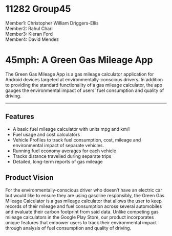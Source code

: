 # 11282 Group45
Member1: Christopher William Driggers-Ellis  
Member2: Rahul Chari  
Member3: Kieran Ford  
Member4: David Mendez  

# 45mph: A Green Gas Mileage App
The Green Gas Mileage App is a gas mileage calculator application for Android devices targeted at environmentally-conscious drivers. In addition to providing the standard functionality of a gas mileage calculator, the app gauges the environmental impact of users' fuel consumption and quality of driving.  
___
## Features
- A basic fuel mileage calculator with units mpg and km/l
- Fuel usage and cost calculators
- Vehicle Profiles to track fuel consumption, cost, mileage and environmental impact of separate vehicles.
- Running fuel economy averages for each vehicle
- Tracks distance travelled during separate trips
- Detailed, long-term reports of gas mileage 

## Product Vision
For the environmentally-conscious driver who doesn’t have an electric car but would like to ensure they are using gasoline responsibly, the Green Gas Mileage Calculator is a gas mileage calculator that allows the user to keep records of their mileage and fuel consumption across several automobiles and evaluate their carbon footprint from said data. Unlike competing gas mileage calculators in the Google Play Store, our product incorporates unique features that empower users to track their environmental impact through analysis of fuel consumption and quality of driving.

